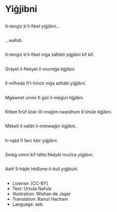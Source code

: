 # Yiġjibni

##
It-tengìz b'il-ħbel yiġjibni...

##
...waħdi.

##
It-tengìz b'il-ħbel mġa ṡàħibti yiġjibni kìf kìf.

##
Qràyet il-ħkèyèt il-mumtġa tiġjibni.

##
Il-miħwàṡ fi'l-hincìr mġa aṡħàbi yiġjibni.

##
Mġàwnet ummi fi ġsìl il-mèġùn tiġjibni.

##
Ktìbet ħrùf kbàr illi nnejjim naqràhum b'shùle tiġjibni.

##
Mèkelt il-ɍallèt il-mitnewġìn tiġjibni.

##
Ir-rqàd fi farc kbir yiġjibni.

##
Smèġ ummi kìf taħki ħkèyèt muċìra yiġjibni.

##
Aah! Il-hàjèt hèđùme il-kull yiġjbùni.

##
* License: [CC-BY]
* Text: Ursula Nafula
* Illustration: Wiehan de Jager
* Translation: Ramzi Hachani
* Language: aeb
